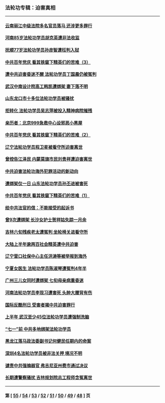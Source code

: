 ### 法轮功专辑：迫害真相
---
#### [云南丽江中级法院多名官员落马 还涉更多罪行](../../pages/nf4379/n13066824.md?07060430) 
#### [河南85岁法轮功学员胡克英遭非法收监](../../pages/nf4379/n13056270.md?07060430) 
#### [抚顺77岁法轮功学员孙彦智遭枉判入狱](../../pages/nf4379/n13066556.md?07060430) 
#### [中共百年党庆 看其铁窗下精英们的苦难（3）](../../pages/nf4379/n13065400.md?07060430) 
#### [遭中共迫害昏迷不醒 法轮功学员丁国晨仍被冤判](../../pages/nf4379/n13065106.md?07060430) 
#### [武汉中南设计院高工韩凯遭绑架 妻下落不明](../../pages/nf4379/n13064124.md?07060430) 
#### [山东龙口市十多位法轮功学员被骚扰](../../pages/nf4379/n13061296.md?07060430) 
#### [拒转化 法轮功学员吴志萍被投入精神病院摧残](../../pages/nf4379/n13061005.md?07060430) 
#### [亲历者：北京999急救中心设邪恶小黑屋](../../pages/nf4379/n13061303.md?07060430) 
#### [中共百年党庆 看其铁窗下精英们的苦难（2）](../../pages/nf4379/n13060332.md?07060430) 
#### [辽宁法轮功学员程卫星被看守所迫害离世](../../pages/nf4379/n13058554.md?07060430) 
#### [曾控告江泽民 内蒙莫旗市民刘贵祥遭迫害离世](../../pages/nf4379/n13058000.md?07060430) 
#### [中共迫害法轮功海外犯罪活动的新动向](../../pages/nf4379/n13058786.md?07060430) 
#### [遭绑架仅一日 山东法轮功学员孙丕进被害死](../../pages/nf4379/n13055727.md?07060430) 
#### [中共百年党庆 看其铁窗下精英们的苦难（1）](../../pages/nf4379/n13053788.md?07060430) 
#### [给中共法官的信：不能接受的起诉书](../../pages/nf4379/n13054073.md?07060430) 
#### [曾9次遭绑架 长沙女护士贺祥姑失踪一月余](../../pages/nf4379/n13053392.md?07060430) 
#### [吉林六旬残疾老太遭冤判 坐轮椅关进看守所](../../pages/nf4379/n13050836.md?07060430) 
#### [大陆上半年逾两百社会精英遭中共迫害](../../pages/nf4379/n13044485.md?07060430) 
#### [辽宁营口社保中心主任洪涛等被举报到海外](../../pages/nf4379/n13045220.md?07060430) 
#### [宁夏女医生 法轮功学员陈淑琴遭冤判4年半](../../pages/nf4379/n13050675.md?07060430) 
#### [广州三儿女同时遭绑架 七旬母亲病重昏迷](../../pages/nf4379/n13047635.md?07060430) 
#### [河南法轮功学员李现习遭害死 头肿大腰背有伤](../../pages/nf4379/n13047032.md?07060430) 
#### [国际反酷刑日 受害者揭中共迫害罪行](../../pages/nf4379/n13048457.md?07060430) 
#### [上半年 武汉至少45位法轮功学员遭强制洗脑](../../pages/nf4379/n13047798.md?07060430) 
#### [“七一”前 中共多地绑架法轮功学员](../../pages/nf4379/n13045655.md?07060430) 
#### [黑龙江落马政法委副书记何健民任期内的命案](../../pages/nf4379/n13041837.md?07060430) 
#### [深圳4名法轮功学员被非法关押 境况不明](../../pages/nf4379/n13041685.md?07060430) 
#### [谴责中共强摘器官 弗吉尼亚州费市通过决议](../../pages/nf4379/n13040108.md?07060430) 
#### [长期遭警察骚扰 吉林规划院总工程师含冤离世](../../pages/nf4379/n13039001.md?07060430) 

---
#### 第 [ [55](./55.md?07060430) / [54](./54.md?07060430) / [53](./53.md?07060430) / [52](./52.md?07060430) / [51](./51.md?07060430) / [50](./50.md?07060430) / [49](./49.md?07060430) / [48](./48.md?07060430) ] 页
